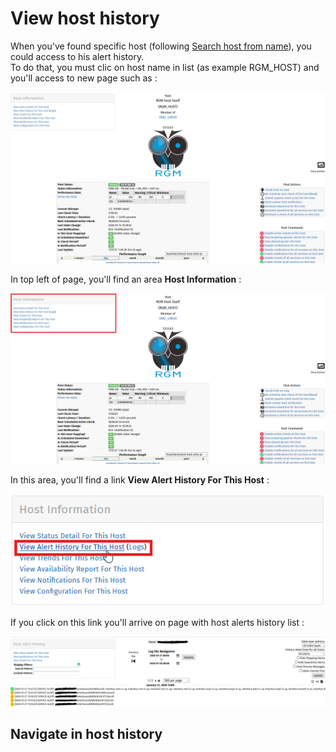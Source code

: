 # View host history

When you've found specific host (following [Search host from name](search_host_from_name.md)), you could access to his alert history.  
To do that, you must clic on host name in list (as example RGM_HOST) and you'll access to new page such as :

![host_detail](../screenshots/host_details.png)

In top left of page, you'll find an area __Host Information__ :

![host_detail_information_area](../screenshots/host_details_information_area.png)

In this area, you'll find a link __View Alert History For This Host__ :

![host_detail_alert_history](../screenshots/host_detail_alert_history.png)

If you click on this link you'll arrive on page with host alerts history list :

![host_alert_history_list](../screenshots/host_alert_history_list.png)

## Navigate in host history